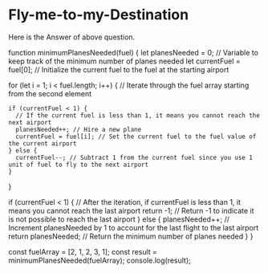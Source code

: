 # Fly-me-to-my-Destination

Here is the Answer of above question.

function minimumPlanesNeeded(fuel) {
  let planesNeeded = 0; // Variable to keep track of the minimum number of planes needed
  let currentFuel = fuel[0]; // Initialize the current fuel to the fuel at the starting airport

  for (let i = 1; i < fuel.length; i++) {
    // Iterate through the fuel array starting from the second element

    if (currentFuel < 1) {
      // If the current fuel is less than 1, it means you cannot reach the next airport
      planesNeeded++; // Hire a new plane
      currentFuel = fuel[i]; // Set the current fuel to the fuel value of the current airport
    } else {
      currentFuel--; // Subtract 1 from the current fuel since you use 1 unit of fuel to fly to the next airport
    }
  }

  if (currentFuel < 1) {
    // After the iteration, if currentFuel is less than 1, it means you cannot reach the last airport
    return -1; // Return -1 to indicate it is not possible to reach the last airport
  } else {
    planesNeeded++; // Increment planesNeeded by 1 to account for the last flight to the last airport
    return planesNeeded; // Return the minimum number of planes needed
  }
}

const fuelArray = [2, 1, 2, 3, 1];
const result = minimumPlanesNeeded(fuelArray);
console.log(result);
